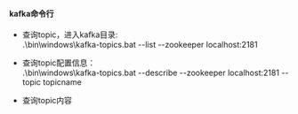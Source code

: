 #### kafka命令行
- 查询topic，进入kafka目录:<br>
.\bin\windows\kafka-topics.bat --list --zookeeper localhost:2181

- 查询topic配置信息：<br>
  .\bin\windows\kafka-topics.bat --describe --zookeeper localhost:2181 --topic topicname

- 查询topic内容<br>
